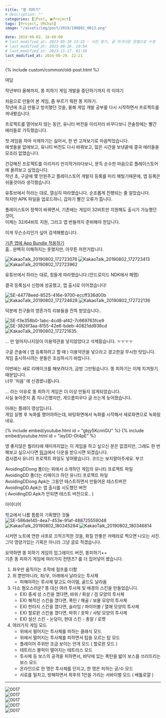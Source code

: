 ```yaml
---
title: "똥 피하기"
# description: ""
categories: [📀Post, 🫐Project]
tags: [Project, VRChat]
image: "/assets/img/post/2019/190802_0013.png"

date: 2019-08-02. 18:40:00
# last_modified_at: 2023-05-10 13:23 : 사진 찾기, 글 마크다운 문법으로 수정
# last_modified_at: 2023-08-26. 10:54
# last_modified_at: 2023-11-17. 01:50
last_modified_at: 2024-08-29. 22:21
---
```


{% include custom/common/old-post.html %}

여담  

작년부터 올해까지, 똥 피하기 게임 개발을 중단하기까지 의 이야기  

처음으로 만들어 본 게임, 좀 부르기 뭐한 똥 피하기.  
작년에 조금 만들고 방치했던 것을, 올해 게임 개발 공부를 다시 시작하면서 프로젝트를 꺼내봤습니다.  

​프로젝트를 열어보지 않는 동안, 유니티 버전을 이리저리 바꾸다보니 콘솔창에는 빨간 에러들로 가득했습니다.  

첫 게임을 차마 삭제하기는 싫어서, 한 번 고쳐보기로 마음먹었습니다.  
에셋들을 없에보고, 유니티 버전도 다시 바꿔보고, 많은 시간을 보낸끝에 결국 에러들을 모조리 없앴습니다.  

건강해진 프로젝트를 이리저리 만지작거리다보니, 문득 순수한 마음으로 플레이스토어에 올려보고 싶었습니다.  
작년 초, 구글에 몇 만원주고 플레이스토어 개발자 등록를 미리 해뒀기때문에, 앱 등록은 쉬울것이라 생각했습니다.  

유튜브에서 하라는 대로, 열심히 따라했습니다. 순조롭게 진행되는 줄 알았습니다.  
하지만 APK 파일을 업로드하니, 갑자기 빨간 오류가 뜹니다.  

플레이스토어 정책이 바꿔면서, 기존에는 게임이 32비트만 지원해도 출시가 가능했던 것이,  
이제는 32/64비트 지원, 그리고 앱 번들까지 준비해야 한답니다.  

이게 무슨소리인가 싶어 검색해봤습니다.  

[기존 앱에 App Bundle 적용하기](https://eso0609.tistory.com/)  
흠.. 완벽히 이해하지는 못했지만, 아무튼 저런거랍니다.  

![KakaoTalk_20190802_172723076](/assets/img/post/2019/190802_0000.png)
![KakaoTalk_20190802_172723413](/assets/img/post/2019/190802_0001.png)
![KakaoTalk_20190802_172723962](/assets/img/post/2019/190802_0002.png)

유튜브에서 하라는 대로, 힘들게 따라했습니다.(안드로이드 NDK에서 해맴)  

결국 등록심사 신청에 성공했고, 앱 출시로 이어졌습니다!  

![SE-44778eed-8525-416e-9700-eccff336d00b](/assets/img/post/2019/190802_0003.png)
![KakaoTalk_20190802_172724628](/assets/img/post/2019/190802_0004.png)
![KakaoTalk_20190802_172722136](/assets/img/post/2019/190802_0005.png)

덕분에 친구들의 영혼가득 리뷰들을 잔뜩 받았습니다..  

![SE-f3e358b0-1abc-4cd8-af42-7c669763fce9](/assets/img/post/2019/190802_0006.png)
![SE-3826f3aa-8155-42e6-bdeb-40821dd936cd](/assets/img/post/2019/190802_0007.png)
![KakaoTalk_20190802_172721635](/assets/img/post/2019/190802_0008.png)

... 만 얼마지나지않아 이용약관을 넣지않았다고 삭제됬습니다. ㅜㅜㅜㅜ  

구글 콘솔에 ( 앱 등록하려고 할 때 ) 이용약관을 넣으라고 경고한걸 무시한 탓입니다.  
게임 출시하시려는 분들은 조심하시기 바랍니다.  

이번에는 새로 리메이크를 해보려다가, 금방 그만뒀습니다. 똥 피하기는 이제 지겨웠기 때문입니다.  
너무 '처음' 에 신경썼나봅니다.  

... 라는 이유로 똥 피하기 게임은 더 이상 만들지 않게되었습니다.  
사실 놓아준지 좀 지나긴했지만, 게으름피우다 글 쓰는게 늦어졌습니다.  

아래는 플레이 영상입니다.  
게임 실행 후 녹화를 했어야하는데, 바탕화면에서 녹화를 시작해서 세로화면으로 녹화됬네요.  

{% include embed/youtube.html id = "gbjy5KcnnGU" %}
{% include embed/youtube.html id = "ieyDD-Ot4pE" %}​

영 좋지않은 퀄리티에 재미까지없는 이 게임을 하고 싶으신 분은 없겠지만, 그래도 한 번 해보고 싶으시다면 [링크](https://drive.google.com/file/d/1--B2vzoravEZ85nsVj7hXdvNQDiFt4Jn/view?usp=sharing)에서 다운을 받으시면 되겠습니다.  
겸사겸사 유니티 프로젝트 파일도 넣어봤습니다. 코드는 보지말아주세요. 부끄  

AvoidingDDong 폴더는 위에서 소개하던 게임의 유니티 프로젝트 파일  
AvoidingDD 폴더는 리메이크 하던 유니티 프로젝트 파일  
AvoidingDDong.Apk는 그동안 테스트하면서 만들어온 테스트버전  
AvoidingDD.Apk는 앱 출시를 시도했던 버전  
( AvoidingDD.Apk가 안되면 테스트 버전으로.. )  

아이디어  

학교에서 나름 틈틈히 기획했던 것들  
![SE-586de145-4ea7-453e-91af-488725559048](/assets/img/post/2019/190802_0009.jpg)
![KakaoTalk_20190802_180345284](/assets/img/post/2019/190802_0010.jpg)
![KakaoTalk_20190802_180346814](/assets/img/post/2019/190802_0011.jpg)

시커먼 노트에 연한 샤프로 끄적끄적한 것을, 화질 안좋은 카메라로 찍으면 나오는 사진.  
그닥 영양가있는 기획은 아니라 그냥 글로 적겠습니다.  

요약하면 똥 피하기 게임의 업그레이드 버전, 똥피하기++  
기존 똥 피하기 게임에 여러가지 컨텐츠? 를 더 집어넣어 봤습니다.  

1. 좌우만 움직이는 조작에 점프를 더함
2. 위 뿐만아니라, 좌/우, 아래에서 날라오는 투사체
   - 피해야하는 투사체 말고도 아이템, 골드도 날라옴
3. 다소 혐오스러운? 똥 대신 여러 투사체 및 배경의 스킨을 만들었습니다.
   - EX) 중세 성 스킨을 꼈다면, 바위 / 화살 / 검 모양의 투사체
   - EX) 해적선 스킨을 꼈다면, 폭탄 / 해골 / 보물 모양의 투사체
   - EX) 판타지 스킨을 꼈다면, 슬라임 / 파이어볼 / 열매 모양의 투사체
   - EX) 할로윈 스킨을 꼈다면, 박쥐 / 호박 / 사탕 모양의 투사체
   - EX) 설산 스킨 - 눈덩이, 현대 스킨 - 총알 / 로켓
4. 여러가지 게임 모드
   - 위에서 떨어지는 투사체를 피하는 클래식 모드
   - 위에서 떨어지는 투사체를 피하면서 탑을 오르는 탑 모드
   - 플레이어 주위만 조금 보이는 안개 모드 ( 할로윈 모드 )
   - 테트리스 블럭이 떨어지는 테트리스 모드
   - 투사체 등 보스의 공격을 피하면서, 바닥에 있는 폭탄을 밟아 보스를 쓰러뜨리는 보스 모드
   - 온라인으로 한 명은 투사체를 던지고, 한 명은 피하는 공/수 모드
   - 서로를 밀치고, 방해하면서 최후의 1인을 가리는 서바이벌 모드 ( 배틀로얄 )

---

![0017](/assets/img/post/2019/190802_0012.png)  
![0017](/assets/img/post/2019/190802_0013.png)  
![0017](/assets/img/post/2019/190802_0014.png)  
![0017](/assets/img/post/2019/190802_0015.png)  
![0017](/assets/img/post/2019/190802_0016.png)  

